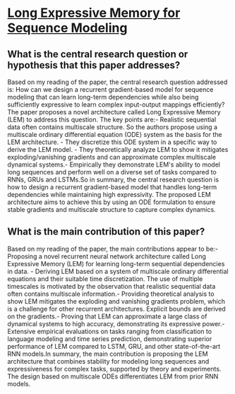 # [Long Expressive Memory for Sequence Modeling](https://arxiv.org/abs/2110.04744)

## What is the central research question or hypothesis that this paper addresses?

Based on my reading of the paper, the central research question addressed is: How can we design a recurrent gradient-based model for sequence modeling that can learn long-term dependencies while also being sufficiently expressive to learn complex input-output mappings efficiently?The paper proposes a novel architecture called Long Expressive Memory (LEM) to address this question. The key points are:- Realistic sequential data often contains multiscale structure. So the authors propose using a multiscale ordinary differential equation (ODE) system as the basis for the LEM architecture. - They discretize this ODE system in a specific way to derive the LEM model. - They theoretically analyze LEM to show it mitigates exploding/vanishing gradients and can approximate complex multiscale dynamical systems.- Empirically they demonstrate LEM's ability to model long sequences and perform well on a diverse set of tasks compared to RNNs, GRUs and LSTMs.So in summary, the central research question is how to design a recurrent gradient-based model that handles long-term dependencies while maintaining high expressivity. The proposed LEM architecture aims to achieve this by using an ODE formulation to ensure stable gradients and multiscale structure to capture complex dynamics.


## What is the main contribution of this paper?

Based on my reading of the paper, the main contributions appear to be:- Proposing a novel recurrent neural network architecture called Long Expressive Memory (LEM) for learning long-term sequential dependencies in data. - Deriving LEM based on a system of multiscale ordinary differential equations and their suitable time discretization. The use of multiple timescales is motivated by the observation that realistic sequential data often contains multiscale information.- Providing theoretical analysis to show LEM mitigates the exploding and vanishing gradients problem, which is a challenge for other recurrent architectures. Explicit bounds are derived on the gradients.- Proving that LEM can approximate a large class of dynamical systems to high accuracy, demonstrating its expressive power.- Extensive empirical evaluations on tasks ranging from classification to language modeling and time series prediction, demonstrating superior performance of LEM compared to LSTM, GRU, and other state-of-the-art RNN models.In summary, the main contribution is proposing the LEM architecture that combines stability for modeling long sequences and expressiveness for complex tasks, supported by theory and experiments. The design based on multiscale ODEs differentiates LEM from prior RNN models.
